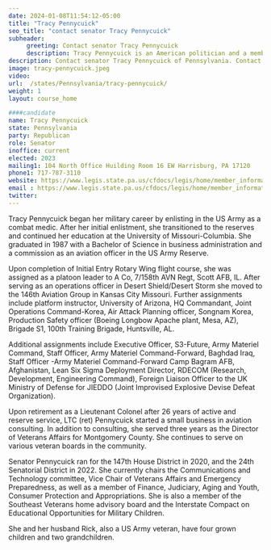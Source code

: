 ```yaml
---
date: 2024-01-08T11:54:12-05:00
title: "Tracy Pennycuick"
seo_title: "contact senator Tracy Pennycuick"
subheader:
     greeting: Contact senator Tracy Pennycuick
     description: Tracy Pennycuick is an American politician and a member of the Republican party. She is currently serving as a member of the Pennsylvania State Senate, representing the 24th district since 2023.
description: Contact senator Tracy Pennycuick of Pennsylvania. Contact information for Tracy Pennycuick includes email address, phone number, and mailing address.
image: tracy-pennycuick.jpeg
video:
url:  /states/Pennsylvania/tracy-pennycuick/
weight: 1
layout: course_home

####candidate
name: Tracy Pennycuick
state: Pennsylvania
party: Republican
role: Senator
inoffice: current
elected: 2023
mailing1: 104 North Office Huilding Room 16 EW Harrisburg, PA 17120
phone1: 717-787-3110
website: https://www.legis.state.pa.us/cfdocs/legis/home/member_information/Senate_bio.cfm?id=1912/
email : https://www.legis.state.pa.us/cfdocs/legis/home/member_information/Senate_bio.cfm?id=1912/
twitter:
---
```


Tracy Pennycuick began her military career by enlisting in the US Army as a combat medic. After her initial enlistment, she transitioned to the reserves and continued her education at the University of Missouri-Columbia. She graduated in 1987 with a Bachelor of Science in business administration and a commission as an aviation officer in the US Army Reserve.

Upon completion of Initial Entry Rotary Wing flight course, she was assigned as a platoon leader to A Co, 7/158th AVN Regt, Scott AFB, IL. After serving as an operations officer in Desert Shield/Desert Storm she moved to the 146th Aviation Group in Kansas City Missouri. Further assignments include platform instructor, University of Arizona, HQ Commandant, Joint Operations Command-Korea, Air Attack Planning officer, Songnam Korea, Production Safety officer (Boeing Longbow Apache plant, Mesa, AZ), Brigade S1, 100th Training Brigade, Huntsville, AL.

Additional assignments include Executive Officer, S3-Future, Army Materiel Command, Staff Officer, Army Materiel Command-Forward, Baghdad Iraq, Staff Officer -Army Materiel Command-Forward Camp Bagram AFB, Afghanistan, Lean Six Sigma Deployment Director, RDECOM (Research, Development, Engineering Command), Foreign Liaison Officer to the UK Ministry of Defense for JIEDDO (Joint Improvised Explosive Devise Defeat Organization).

Upon retirement as a Lieutenant Colonel after 26 years of active and reserve service, LTC (ret) Pennycuick started a small business in aviation consulting. In addition to consulting, she served three years as the Director of Veterans Affairs for Montgomery County. She continues to serve on various veteran boards in the community.

Senator Pennycuick ran for the 147th House District in 2020, and the 24th Senatorial District in 2022. She currently chairs the Communications and Technology committee, Vice Chair of Veterans Affairs and Emergency Preparedness, as well as a member of Finance, Judiciary, Aging and Youth, Consumer Protection and Appropriations. She is also a member of the Southeast Veterans home advisory board and the Interstate Compact on Educational Opportunities for Military Children.

She and her husband Rick, also a US Army veteran, have four grown children and two grandchildren.
